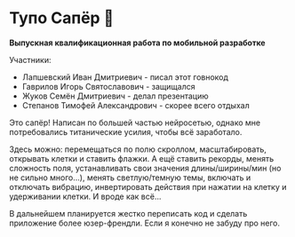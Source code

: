 # Тупо Сапёр 🚩

**Выпускная квалификационная работа по мобильной разработке**

Участники:
- Лапшевский Иван Дмитриевич - писал этот говнокод
- Гаврилов Игорь Святославович - защищался
- Жуков Семён Дмитриевич - делал презентацию
- Степанов Тимофей Александрович - скорее всего отдыхал

Это сапёр! Написан по большей частью нейросетью, однако мне потребовались титанические усилия, чтобы всё заработало.

Здесь можно: перемещаться по полю скроллом, масштабировать, открывать клетки и ставить флажки. А ещё ставить рекорды, менять сложность поля, устанавливать свои значения длины/ширины/мин (но не сильно много...), менять светлую/темную темы, включать и отключать вибрацию, инвертировать действия при нажатии на клетку и удерживании клетки. И вроде как всё...

В дальнейшем планируется жестко переписать код и сделать приложение более юзер-френдли. Если я конечно не забуду про него.